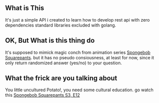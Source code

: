 ## What is This

It's just a simple API i created to learn how to develop rest api with zero dependencies standard libraries excluded with golang.

## OK, But What is this thing do

It's supposed to mimick magic conch from animation series [Spongebob Squarepants](https://en.wikipedia.org/wiki/SpongeBob_SquarePants). but it has no pseudo consiousness, at least for now, since it only return randomized answer (yes/no) to your question.

## What the frick are you talking about

You little uncultured Potato!, you need some cultural education. go watch this [Spongebob Squarepants S3, E12](https://www.dailymotion.com/video/x7mw5wf)